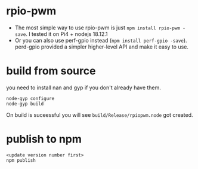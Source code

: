 # rpio-pwm
* The most simple way to use rpio-pwm is just `npm install rpio-pwm -save`. I tested it on Pi4 + nodejs 18.12.1
* Or you can also use perf-gpio instead (`npm install perf-gpio -save`). perd-gpio provided a simpler higher-level API and make it easy to use.

# build from source
you need to install nan and gyp if you don't already have them.
```
node-gyp configure
node-gyp build
```
On build is suceessful you will see `build/Release/rpiopwm.node` got created.

# publish to npm
```
<update version number first>
npm publish
```
